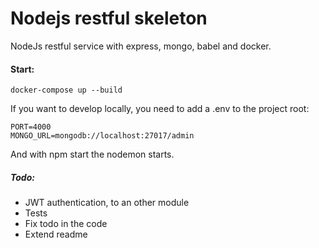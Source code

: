 # Nodejs restful skeleton

NodeJs restful service with express, mongo, babel and docker. 

#### Start:
```
docker-compose up --build
```

If you want to develop locally, you need to add a .env to the project root:
```
PORT=4000
MONGO_URL=mongodb://localhost:27017/admin
```
And with npm start the nodemon starts.

##### Todo:
- JWT authentication, to an other module
- Tests
- Fix todo in the code
- Extend readme
